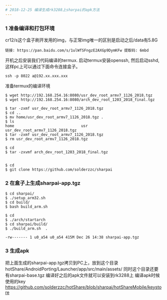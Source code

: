 ```yaml
---
# 2018-12-25 编译生成rk3288上sharpai的apk方法
---
```


### 1 准备编译和打包环境
cr12/s这个盒子刷开发用的img，与正常img唯一的区别是启动之后/data有5.8G
```
链接: https://pan.baidu.com/s/1ulWfSFngzE2AXGp9DymKFw 提取码: 6mbd
```

开机之后安装我们代码编译的termux.
启动termux安装openssh, 然后启动sshd, 这样pc上可以通过下面命令连接盒子。
```
ssh -p 8022 a@192.xx.xxx.xxx
```

准备termux的编译环境
```
$ wget http://192.168.254.16:8080/usr_dev_root_armv7_1126_2018.tgz
$ wget http://192.168.254.16:8080/arch_dev_root_1203_2018_final.tgz

$ tar -zxmf usr_dev_root_armv7_1126_2018.tgz
$ cd ..
$ mv home/usr_dev_root_armv7_1126_2018.tgz .
$ ls
home                              usr                               usr_dev_root_armv7_1126_2018.tgz
$ tar -zxmf usr_dev_root_armv7_1126_2018.tgz
$ rm usr_dev_root_armv7_1126_2018.tgz

$ cd
$ tar -zxvmf arch_dev_root_1203_2018_final.tgz


$ cd 
$ git clone https://github.com/solderzzc/sharpai
```

### 2 在盒子上生成sharpai-app.tgz
```
$ cd sharpai/
$ ./setup_arm32.sh
$ cd build/
$ bash build_arm.sh

$ cd
$ ./arch/startarch 
$ cd sharpai/build/
$ ./build_arm.sh  .

-rw------- 1 u0_a54 u0_a54 415M Dec 26 14:38 sharpai-app.tgz
```

### 3 生成apk
把上面生成的sharpai-app.tgz拷贝到PC上，放到这个目录hotShare/AndroidPorting/Launcher/app/src/main/assets/
同时这个目录还要有sharpai-base.tgz
编译好之后的apk文件就可以安装到rk3288上
编译apk时候使用的key https://github.com/solderzzc/hotShare/blob/sharpai/hotShareMobile/keystore
